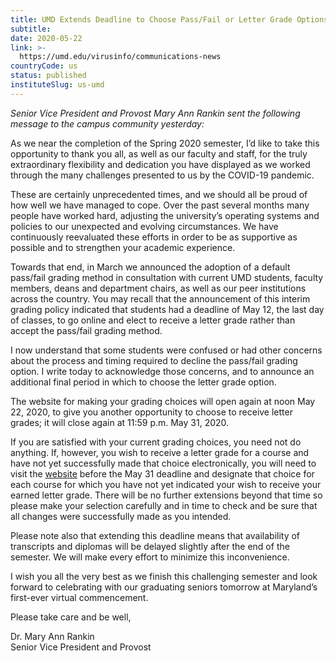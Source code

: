 ```yaml
---
title: UMD Extends Deadline to Choose Pass/Fail or Letter Grade Options
subtitle: 
date: 2020-05-22
link: >-
  https://umd.edu/virusinfo/communications-news
countryCode: us
status: published
instituteSlug: us-umd
---
```

_Senior Vice President and Provost Mary Ann Rankin sent the following message to the campus community yesterday:_

As we near the completion of the Spring 2020 semester, I’d like to take this opportunity to thank you all, as well as our faculty and staff, for the truly extraordinary flexibility and dedication you have displayed as we worked through the many challenges presented to us by the COVID-19 pandemic.

These are certainly unprecedented times, and we should all be proud of how well we have managed to cope. Over the past several months many people have worked hard, adjusting the university’s operating systems and policies to our unexpected and evolving circumstances. We have continuously reevaluated these efforts in order to be as supportive as possible and to strengthen your academic experience.

Towards that end, in March we announced the adoption of a default pass/fail grading method in consultation with current UMD students, faculty members, deans and department chairs, as well as our peer institutions across the country. You may recall that the announcement of this interim grading policy indicated that students had a deadline of May 12, the last day of classes, to go online and elect to receive a letter grade rather than accept the pass/fail grading method.

I now understand that some students were confused or had other concerns about the process and timing required to decline the pass/fail grading option. I write today to acknowledge those concerns, and to announce an additional final period in which to choose the letter grade option.

The website for making your grading choices will open again at noon May 22, 2020, to give you another opportunity to choose to receive letter grades; it will close again at 11:59 p.m. May 31, 2020.

If you are satisfied with your current grading choices, you need not do anything. If, however, you wish to receive a letter grade for a course and have not yet successfully made that choice electronically, you will need to visit the [website](https://app.testudo.umd.edu/#/main/gradeoptions?termId=202001) before the May 31 deadline and designate that choice for each course for which you have not yet indicated your wish to receive your earned letter grade. There will be no further extensions beyond that time so please make your selection carefully and in time to check and be sure that all changes were successfully made as you intended.

Please note also that extending this deadline means that availability of transcripts and diplomas will be delayed slightly after the end of the semester. We will make every effort to minimize this inconvenience.

I wish you all the very best as we finish this challenging semester and look forward to celebrating with our graduating seniors tomorrow at Maryland’s first-ever virtual commencement.

Please take care and be well,

Dr. Mary Ann Rankin  
Senior Vice President and Provost
